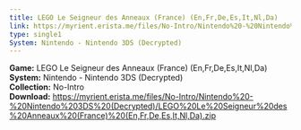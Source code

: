 ```yaml
---
title: LEGO Le Seigneur des Anneaux (France) (En,Fr,De,Es,It,Nl,Da)
link: https://myrient.erista.me/files/No-Intro/Nintendo%20-%20Nintendo%203DS%20(Decrypted)/LEGO%20Le%20Seigneur%20des%20Anneaux%20(France)%20(En,Fr,De,Es,It,Nl,Da).zip
type: single1
System: Nintendo - Nintendo 3DS (Decrypted)
---
```

<b>Game:</b> LEGO Le Seigneur des Anneaux (France) (En,Fr,De,Es,It,Nl,Da)<br>
<b>System:</b> Nintendo - Nintendo 3DS (Decrypted)<br>
<b>Collection:</b> No-Intro<br>
<b>Download:</b> https://myrient.erista.me/files/No-Intro/Nintendo%20-%20Nintendo%203DS%20(Decrypted)/LEGO%20Le%20Seigneur%20des%20Anneaux%20(France)%20(En,Fr,De,Es,It,Nl,Da).zip